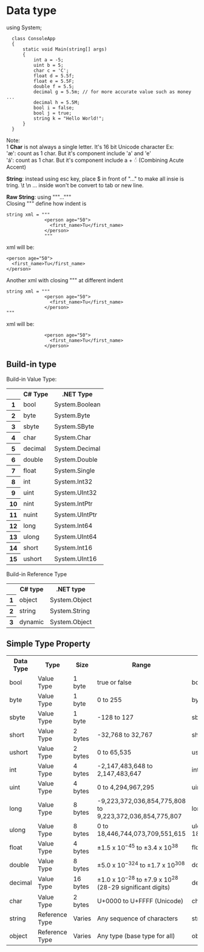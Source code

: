 # Data type
using System;
```
  class ConsoleApp
  {
      static void Main(string[] args)
      {
          int a = -5;
          uint b = 5;
          char c = 'C';
          float d = 5.5f;
          float e = 5.5F;
          double f = 5.5;
          decimal g = 5.5m; // for more accurate value such as money ...
          decimal h = 5.5M;
          bool i = false;
          bool j = true;
          string k = "Hello World!";
      }
  }
```
Note: <br>
1 <strong>Char</strong> is not always a single letter. It's 16 bit Unicode character
Ex: <br> 
'æ': count as 1 char. But it's component include 'a' and 'e' <br>
'á': count as 1 char. But it's component include a + ◌́ (Combining Acute Accent)<br>

<strong>String</strong>: instead using esc key, place $ in front of "..." to make all insie is tring. \t \n ... inside won't be convert to tab or new line.
 
<strong>Raw String</strong>: using """..."""<br>
Closing """ define how indent is
```
string xml = """
              <person age="50">
                <first_name>Tu</first_name>
              </person>
              """
```

xml will be:
```
<person age="50">
  <first_name>Tu</first_name>
</person>
```
Another xml with closing """ at different indent
```
string xml = """
              <person age="50">
                <first_name>Tu</first_name>
              </person>
"""
```

xml will be:
```
              <person age="50">
                <first_name>Tu</first_name>
              </person>
```




## Build-in type
Build-in Value Type:

<table>
    <tr>
        <th></th>
        <th>C# Type</th>
        <th>.NET Type</th>
    </tr>
    <tr>
        <th>1</th>
        <td>bool</td>
        <td>System.Boolean</td>
    </tr>
    <tr>
        <th>2</th>
        <td>byte</td>
        <td>System.Byte</td>
    </tr>
    <tr>
        <th>3</th>
        <td>sbyte</td>
        <td>System.SByte</td>
    </tr>
    <tr>
        <th>4</th>
        <td>char</td>
        <td>System.Char</td>
    </tr>
    <tr>
        <th>5</th>
        <td>decimal</td>
        <td>System.Decimal</td>
    </tr>
    <tr>
        <th>6</th>
        <td>double</td>
        <td>System.Double</td>
    </tr>
    <tr>
        <th>7</th>
        <td>float</td>
        <td>System.Single</td>
    </tr>
    <tr>
        <th>8</th>
        <td>int</td>
        <td>System.Int32</td>
    </tr>
    <tr>
        <th>9</th>
        <td>uint</td>
        <td>System.UInt32</td>
    </tr>
    <tr>
        <th>10</th>
        <td>nint</td>
        <td>System.IntPtr</td>
    </tr>
    <tr>
        <th>11</th>
        <td>nuint</td>
        <td>System.UIntPtr</td>
    </tr>
    <tr>
        <th>12</th>
        <td>long</td>
        <td>System.Int64</td>
    </tr>
    <tr>
        <th>13</th>
        <td>ulong</td>
        <td>System.UInt64</td>
    </tr>
    <tr>
        <th>14</th>
        <td>short</td>
        <td>System.Int16</td>
    </tr>
    <tr>
        <th>15</th>
        <td>ushort</td>
        <td>System.UInt16</td>
    </tr>
</table>

Build-in Reference Type
<table>
    <tr>
        <th></th>
        <th>C# type</th>
        <th>.NET type</th>
    </tr>
    <tr>
        <th>1</th>
        <td>object</td>
        <td>System.Object</td>
    </tr>
    <tr>
        <th>2</th>
        <td>string</td>
        <td>System.String</td>
    </tr>
    <tr>
        <th>3</th>
        <td>dynamic</td>
        <td>System.Object</td>
    </tr>
</table>

## Simple Type Property

<table>
    <tr>
        <th>Data Type</th>
        <th>Type</th>
        <th>Size</th>
        <th>Range</th>
        <th>Example</th>
        <th>Nullable</th>
        <th>Default Value</th>
    </tr>
    <tr>
        <td>bool</td>
        <td>Value Type</td>
        <td>1 byte</td>
        <td>true or false</td>
        <td>bool isActive = true;</td>
        <td>Yes</td>
        <td>false</td>
    </tr>
    <tr>
        <td>byte</td>
        <td>Value Type</td>
        <td>1 byte</td>
        <td>0 to 255</td>
        <td>byte b = 255;</td>
        <td>Yes</td>
        <td>0</td>
    </tr>
    <tr>
        <td>sbyte</td>
        <td>Value Type</td>
        <td>1 byte</td>
        <td>-128 to 127</td>
        <td>sbyte sb = -128;</td>
        <td>Yes</td>
        <td>0</td>
    </tr>
    <tr>
        <td>short</td>
        <td>Value Type</td>
        <td>2 bytes</td>
        <td>-32,768 to 32,767</td>
        <td>short s = 30000;</td>
        <td>Yes</td>
        <td>0</td>
    </tr>
    <tr>
        <td>ushort</td>
        <td>Value Type</td>
        <td>2 bytes</td>
        <td>0 to 65,535</td>
        <td>ushort us = 65535;</td>
        <td>Yes</td>
        <td>0</td>
    </tr>
    <tr>
        <td>int</td>
        <td>Value Type</td>
        <td>4 bytes</td>
        <td>-2,147,483,648 to 2,147,483,647</td>
        <td>int i = 100;</td>
        <td>Yes</td>
        <td>0</td>
    </tr>
    <tr>
        <td>uint</td>
        <td>Value Type</td>
        <td>4 bytes</td>
        <td>0 to 4,294,967,295</td>
        <td>uint ui = 4000000000;</td>
        <td>Yes</td>
        <td>0</td>
    </tr>
    <tr>
        <td>long</td>
        <td>Value Type</td>
        <td>8 bytes</td>
        <td>-9,223,372,036,854,775,808 to 9,223,372,036,854,775,807</td>
        <td>long l = 10000000000;</td>
        <td>Yes</td>
        <td>0</td>
    </tr>
    <tr>
        <td>ulong</td>
        <td>Value Type</td>
        <td>8 bytes</td>
        <td>0 to 18,446,744,073,709,551,615</td>
        <td>ulong ul = 18446744073709551615;</td>
        <td>Yes</td>
        <td>0</td>
    </tr>
    <tr>
        <td>float</td>
        <td>Value Type</td>
        <td>4 bytes</td>
        <td>±1.5 x 10<sup>−45</sup> to ±3.4 x 10<sup>38</sup></td>
        <td>float f = 3.14f;</td>
        <td>Yes</td>
        <td>0.0f</td>
    </tr>
    <tr>
        <td>double</td>
        <td>Value Type</td>
        <td>8 bytes</td>
        <td>±5.0 x 10<sup>−324</sup> to ±1.7 x 10<sup>308</sup></td>
        <td>double d = 3.14;</td>
        <td>Yes</td>
        <td>0.0</td>
    </tr>
    <tr>
        <td>decimal</td>
        <td>Value Type</td>
        <td>16 bytes</td>
        <td>±1.0 x 10<sup>−28</sup> to ±7.9 x 10<sup>28</sup> (28-29 significant digits)</td>
        <td>decimal dec = 19.99m;</td>
        <td>Yes</td>
        <td>0.0</td>
    </tr>
    <tr>
        <td>char</td>
        <td>Value Type</td>
        <td>2 bytes</td>
        <td>U+0000 to U+FFFF (Unicode)</td>
        <td>char c = 'A';</td>
        <td>Yes</td>
        <td>'\0'</td>
    </tr>
    <tr>
        <td>string</td>
        <td>Reference Type</td>
        <td>Varies</td>
        <td>Any sequence of characters</td>
        <td>string str = "Hello";</td>
        <td>Yes</td>
        <td>null</td>
    </tr>
    <tr>
        <td>object</td>
        <td>Reference Type</td>
        <td>Varies</td>
        <td>Any type (base type for all)</td>
        <td>object obj = new object();</td>
        <td>Yes</td>
        <td>null</td>
    </tr>
</table>
